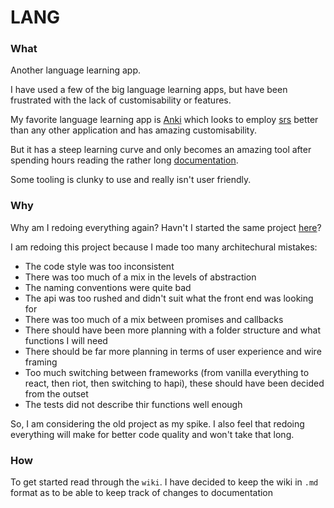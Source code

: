 # LANG

### What

Another language learning app.

I have used a few of the big language learning apps, but have been frustrated with the lack of customisability or features.

My favorite language learning app is [Anki](https://github.com/dae/anki) which looks to employ [srs](https://eastasiastudent.net/study/what-is-srs/) better than any other application and has amazing customisability.

But it has a steep learning curve and only becomes an amazing tool after spending hours reading the rather long [documentation](https://apps.ankiweb.net/docs/manual.html#studying).

Some tooling is clunky to use and really isn't user friendly.

### Why

Why am I redoing everything again? Havn't I started the same project [here](https://github.com/shouston3/le)?

I am redoing this project because I made too many architechural mistakes:

 - The code style was too inconsistent
 - There was too much of a mix in the levels of abstraction
 - The naming conventions were quite bad
 - The api was too rushed and didn't suit what the front end was looking for
 - There was too much of a mix between promises and callbacks
 - There should have been more planning with a folder structure and what functions I will need
 - There should be far more planning in terms of user experience and wire framing
 - Too much switching between frameworks (from vanilla everything to react, then riot, then switching to hapi), these should have been decided from the outset
 - The tests did not describe thir functions well enough

So, I am considering the old project as my spike. I also feel that redoing everything will make for better code quality and won't take that long.

### How

To get started read through the `wiki`. I have decided to keep the wiki in `.md` format as to be able to keep track of changes to documentation

